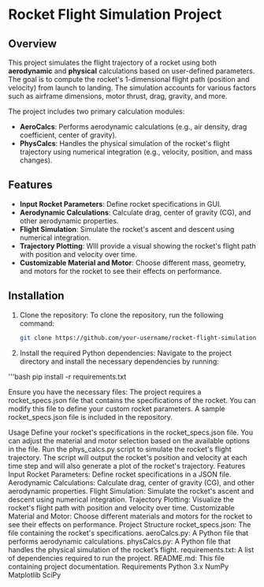 # Rocket Flight Simulation Project

## Overview

This project simulates the flight trajectory of a rocket using both **aerodynamic** and **physical** calculations based on user-defined parameters. The goal is to compute the rocket's 1-dimensional flight path (position and velocity) from launch to landing. The simulation accounts for various factors such as airframe dimensions, motor thrust, drag, gravity, and more.

The project includes two primary calculation modules:
- **AeroCalcs**: Performs aerodynamic calculations (e.g., air density, drag coefficient, center of gravity).
- **PhysCalcs**: Handles the physical simulation of the rocket's flight trajectory using numerical integration (e.g., velocity, position, and mass changes).

## Features

- **Input Rocket Parameters**: Define rocket specifications in GUI.
- **Aerodynamic Calculations**: Calculate drag, center of gravity (CG), and other aerodynamic properties.
- **Flight Simulation**: Simulate the rocket's ascent and descent using numerical integration.
- **Trajectory Plotting**: WIll provide a visual showing the rocket's flight path with position and velocity over time.
- **Customizable Material and Motor**: Choose different mass, geometry, and motors for the rocket to see their effects on performance.

## Installation

1. Clone the repository: To clone the repository, run the following command:
   ```bash
   git clone https://github.com/your-username/rocket-flight-simulation.git
2. Install the required Python dependencies: Navigate to the project directory and install the necessary dependencies by running:

'''bash
pip install -r requirements.txt

Ensure you have the necessary files: The project requires a rocket_specs.json file that contains the specifications of the rocket. You can modify this file to define your custom rocket parameters. A sample rocket_specs.json file is included in the repository.

Usage
Define your rocket's specifications in the rocket_specs.json file.
You can adjust the material and motor selection based on the available options in the file.
Run the phys_calcs.py script to simulate the rocket's flight trajectory.
The script will output the rocket's position and velocity at each time step and will also generate a plot of the rocket's trajectory.
Features
Input Rocket Parameters: Define rocket specifications in a JSON file.
Aerodynamic Calculations: Calculate drag, center of gravity (CG), and other aerodynamic properties.
Flight Simulation: Simulate the rocket's ascent and descent using numerical integration.
Trajectory Plotting: Visualize the rocket's flight path with position and velocity over time.
Customizable Material and Motor: Choose different materials and motors for the rocket to see their effects on performance.
Project Structure
rocket_specs.json: The file containing the rocket's specifications.
aeroCalcs.py: A Python file that performs aerodynamic calculations.
physCalcs.py: A Python file that handles the physical simulation of the rocket’s flight.
requirements.txt: A list of dependencies required to run the project.
README.md: This file containing project documentation.
Requirements
Python 3.x
NumPy
Matplotlib
SciPy

